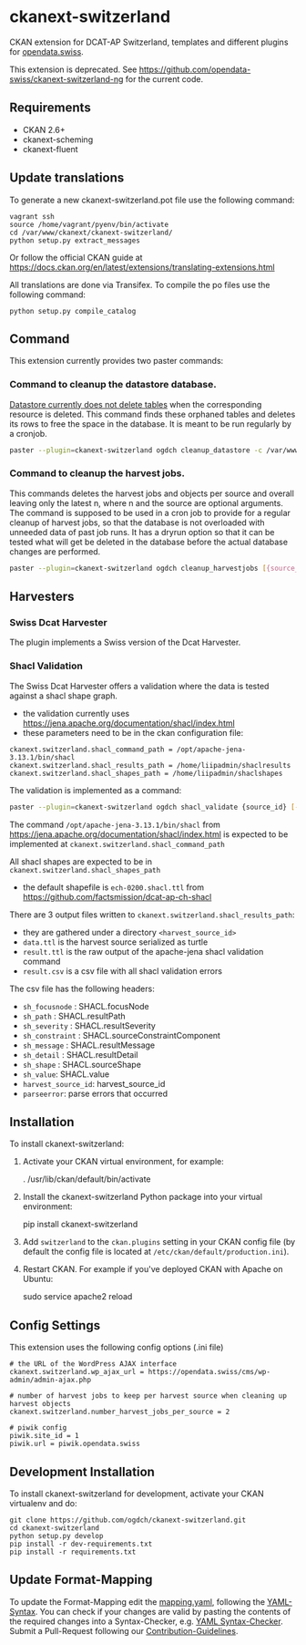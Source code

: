 ckanext-switzerland
===================

CKAN extension for DCAT-AP Switzerland, templates and different plugins for [opendata.swiss](https://opendata.swiss).

This extension is deprecated. See https://github.com/opendata-swiss/ckanext-switzerland-ng for the current code.

## Requirements

- CKAN 2.6+
- ckanext-scheming
- ckanext-fluent

## Update translations

To generate a new ckanext-switzerland.pot file use the following command:

    vagrant ssh
    source /home/vagrant/pyenv/bin/activate
    cd /var/www/ckanext/ckanext-switzerland/
    python setup.py extract_messages

Or follow the official CKAN guide at https://docs.ckan.org/en/latest/extensions/translating-extensions.html

All translations are done via Transifex. To compile the po files use the following command:

    python setup.py compile_catalog

## Command

This extension currently provides two paster commands: 
### Command to cleanup the datastore database.
[Datastore currently does not delete tables](https://github.com/ckan/ckan/issues/3422) when the corresponding resource is deleted.
This command finds these orphaned tables and deletes its rows to free the space in the database.
It is meant to be run regularly by a cronjob.

```bash
paster --plugin=ckanext-switzerland ogdch cleanup_datastore -c /var/www/ckan/development.ini
```

### Command to cleanup the harvest jobs.
This commands deletes the harvest jobs and objects per source and overall leaving only the latest n,
where n and the source are optional arguments. The command is supposed to be used in a cron job to 
provide for a regular cleanup of harvest jobs, so that the database is not overloaded with unneeded data
of past job runs. It has a dryrun option so that it can be tested what will get be deleted in the 
database before the actual database changes are performed.

```bash
paster --plugin=ckanext-switzerland ogdch cleanup_harvestjobs [{source_id}] [--keep={n}}] [--dryrun] -c /var/www/ckan/development.ini
```

## Harvesters

### Swiss Dcat Harvester 

The plugin implements a Swiss version of the Dcat Harvester.

### Shacl Validation
The Swiss Dcat Harvester offers a validation where the data is tested against a shacl shape graph.
- the validation currently uses https://jena.apache.org/documentation/shacl/index.html
- these parameters need to be in the ckan configuration file:
```
ckanext.switzerland.shacl_command_path = /opt/apache-jena-3.13.1/bin/shacl
ckanext.switzerland.shacl_results_path = /home/liipadmin/shaclresults
ckanext.switzerland.shacl_shapes_path = /home/liipadmin/shaclshapes
``` 
The validation is implemented as a command:

```bash
paster --plugin=ckanext-switzerland ogdch shacl_validate {source_id} [--shapefile={shapefilename}}] -c /var/www/ckan/development.ini
```
The command `/opt/apache-jena-3.13.1/bin/shacl` from https://jena.apache.org/documentation/shacl/index.html is expected to be implemented at `ckanext.switzerland.shacl_command_path` 

All shacl shapes are expected to be in `ckanext.switzerland.shacl_shapes_path`
- the default shapefile is `ech-0200.shacl.ttl` from https://github.com/factsmission/dcat-ap-ch-shacl


There are 3 output files written to `ckanext.switzerland.shacl_results_path`: 
- they are gathered under a directory `<harvest_source_id>` 
- `data.ttl` is the harvest source serialized as turtle
- `result.ttl` is the raw output of the apache-jena shacl validation command
- `result.csv` is a csv file with all shacl validation errors

The csv file has the following headers:
- `sh_focusnode` : SHACL.focusNode
- `sh_path` : SHACL.resultPath
- `sh_severity` : SHACL.resultSeverity
- `sh_constraint` : SHACL.sourceConstraintComponent
- `sh_message` : SHACL.resultMessage
- `sh_detail` : SHACL.resultDetail
- `sh_shape` : SHACL.sourceShape
- `sh_value`: SHACL.value
- `harvest_source_id`: harvest_source_id
- `parseerror`: parse errors that occurred

## Installation

To install ckanext-switzerland:

1. Activate your CKAN virtual environment, for example:

     . /usr/lib/ckan/default/bin/activate

2. Install the ckanext-switzerland Python package into your virtual environment:

     pip install ckanext-switzerland

3. Add ``switzerland`` to the ``ckan.plugins`` setting in your CKAN
   config file (by default the config file is located at
   ``/etc/ckan/default/production.ini``).

4. Restart CKAN. For example if you've deployed CKAN with Apache on Ubuntu:

     sudo service apache2 reload

## Config Settings

This extension uses the following config options (.ini file)

    # the URL of the WordPress AJAX interface
    ckanext.switzerland.wp_ajax_url = https://opendata.swiss/cms/wp-admin/admin-ajax.php

    # number of harvest jobs to keep per harvest source when cleaning up harvest objects   
    ckanext.switzerland.number_harvest_jobs_per_source = 2

    # piwik config
    piwik.site_id = 1
    piwik.url = piwik.opendata.swiss

## Development Installation

To install ckanext-switzerland for development, activate your CKAN virtualenv and
do:

    git clone https://github.com/ogdch/ckanext-switzerland.git
    cd ckanext-switzerland
    python setup.py develop
    pip install -r dev-requirements.txt
    pip install -r requirements.txt

## Update Format-Mapping

To update the Format-Mapping edit the [mapping.yaml](/ckanext/switzerland/mapping.yaml), following the [YAML-Syntax](http://docs.ansible.com/ansible/latest/YAMLSyntax.html). You can check if your changes are valid by pasting the contents of the required changes into a Syntax-Checker, e.g. [YAML Syntax-Checker](http://www.yamllint.com/).
Submit a Pull-Request following our [Contribution-Guidelines](CONTRIBUTING.md).
